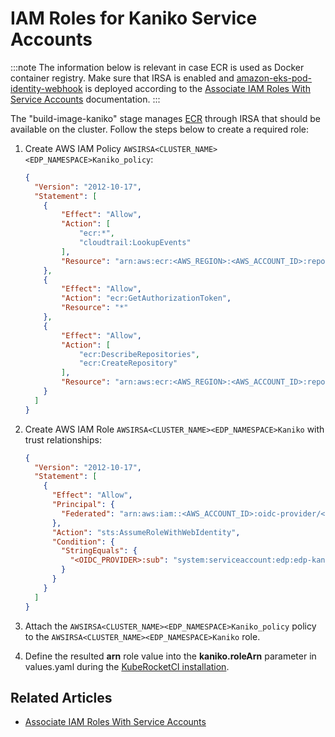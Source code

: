 # IAM Roles for Kaniko Service Accounts

:::note
  The information below is relevant in case ECR is used as Docker container registry.
  Make sure that IRSA is enabled and [amazon-eks-pod-identity-webhook](https://github.com/aws/amazon-eks-pod-identity-webhook/tree/master) is deployed according to the [Associate IAM Roles With Service Accounts](enable-irsa.md) documentation.
:::

The "build-image-kaniko" stage manages [ECR](https://aws.amazon.com/ecr/) through IRSA that should be available on the cluster. Follow the steps below to create a required role:

1. Create AWS IAM Policy `AWSIRSA<CLUSTER_NAME><EDP_NAMESPACE>Kaniko_policy`:

      ```json
      {
        "Version": "2012-10-17",
        "Statement": [
          {
              "Effect": "Allow",
              "Action": [
                  "ecr:*",
                  "cloudtrail:LookupEvents"
              ],
              "Resource": "arn:aws:ecr:<AWS_REGION>:<AWS_ACCOUNT_ID>:repository/<EDP_NAMESPACE>/*"
          },
          {
              "Effect": "Allow",
              "Action": "ecr:GetAuthorizationToken",
              "Resource": "*"
          },
          {
              "Effect": "Allow",
              "Action": [
                  "ecr:DescribeRepositories",
                  "ecr:CreateRepository"
              ],
              "Resource": "arn:aws:ecr:<AWS_REGION>:<AWS_ACCOUNT_ID>:repository/*"
          }
        ]
      }
      ```

2. Create AWS IAM Role `AWSIRSA<CLUSTER_NAME><EDP_NAMESPACE>Kaniko` with trust relationships:

      ```json
      {
        "Version": "2012-10-17",
        "Statement": [
          {
            "Effect": "Allow",
            "Principal": {
              "Federated": "arn:aws:iam::<AWS_ACCOUNT_ID>:oidc-provider/<OIDC_PROVIDER>"
            },
            "Action": "sts:AssumeRoleWithWebIdentity",
            "Condition": {
              "StringEquals": {
                "<OIDC_PROVIDER>:sub": "system:serviceaccount:edp:edp-kaniko"
              }
            }
          }
        ]
      }
      ```

3. Attach the `AWSIRSA<CLUSTER_NAME><EDP_NAMESPACE>Kaniko_policy` policy to the `AWSIRSA<CLUSTER_NAME><EDP_NAMESPACE>Kaniko` role.

4. Define the resulted **arn** role value into the **kaniko.roleArn** parameter in values.yaml during the [KubeRocketCI installation](../../install-kuberocketci.mdx).

## Related Articles

* [Associate IAM Roles With Service Accounts](enable-irsa.md)
